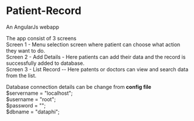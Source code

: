 # Patient-Record

An AngularJs webapp

The app consist of 3 screens <br />
Screen 1 - Menu selection screen where patient can choose what action they want to do. <br />
Screen 2 - Add Details - Here patients can add their data and the record is successfully added to database. <br />
Screen 3 - List Record -- Here patents or doctors can view and search data from the list. <br />

Database connection details can be change from <b>config file</b> <br />
$servername = "localhost"; <br />
$username = "root"; <br />
$password = ""; <br />
$dbname = "dataphi"; <br />

